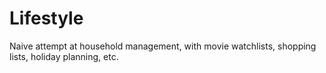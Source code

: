 Lifestyle
=========

Naive attempt at household management, with movie watchlists,
shopping lists, holiday planning, etc.

